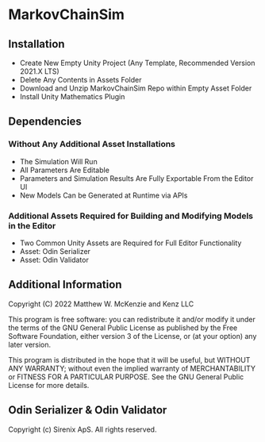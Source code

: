# MarkovChainSim

## Installation

 - Create New Empty Unity Project (Any Template, Recommended Version 2021.X LTS)
 - Delete Any Contents in Assets Folder
 - Download and Unzip MarkovChainSim Repo within Empty Asset Folder
 - Install Unity Mathematics Plugin
 
## Dependencies
 
### Without Any Additional Asset Installations

 - The Simulation Will Run 
 - All Parameters Are Editable
 - Parameters and Simulation Results Are Fully Exportable From the Editor UI
 - New Models Can be Generated at Runtime via APIs
 
### Additional Assets Required for Building and Modifying Models in the Editor 

 - Two Common Unity Assets are Required for Full Editor Functionality 
 - Asset: Odin Serializer
 - Asset: Odin Validator

## Additional Information

Copyright (C) 2022 Matthew W. McKenzie and Kenz LLC

This program is free software: you can redistribute it and/or modify
it under the terms of the GNU General Public License as published by
the Free Software Foundation, either version 3 of the License, or
(at your option) any later version.

This program is distributed in the hope that it will be useful,
but WITHOUT ANY WARRANTY; without even the implied warranty of
MERCHANTABILITY or FITNESS FOR A PARTICULAR PURPOSE.  See the
GNU General Public License for more details.



## Odin Serializer & Odin Validator
Copyright (c) Sirenix ApS. All rights reserved.
